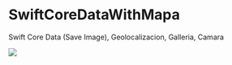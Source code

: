 # SwiftCoreDataWithMapa
Swift Core Data (Save Image), Geolocalizacion, Galleria, Camara

<img src="https://raw.githubusercontent.com/Arcangel1994/SwiftCoreDataWithMapa-Camera/master/CoreDataFinal/CoreDataFinal/Screenshot/Captura%20de%20pantalla%202019-02-18%20a%20la(s)%2013.55.56.png" />
